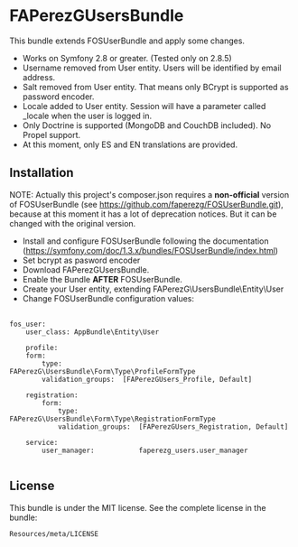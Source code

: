 FAPerezGUsersBundle
=============

This bundle extends FOSUserBundle and apply some changes.

- Works on Symfony 2.8 or greater. (Tested only on 2.8.5)
- Username removed from User entity. Users will be identified by email address.
- Salt removed from User entity. That means only BCrypt is supported as password encoder.
- Locale added to User entity. Session will have a parameter called _locale when the user is logged in.
- Only Doctrine is supported (MongoDB and CouchDB included). No Propel support.
- At this moment, only ES and EN translations are provided.

Installation
------------

NOTE: Actually this project's composer.json requires a **non-official** version of FOSUserBundle (see https://github.com/faperezg/FOSUserBundle.git), because at this moment it has a lot of deprecation notices. But it can be changed with the original version.

- Install and configure FOSUserBundle following the documentation (https://symfony.com/doc/1.3.x/bundles/FOSUserBundle/index.html)
- Set bcrypt as pasword encoder
- Download FAPerezGUsersBundle.
- Enable the Bundle **AFTER** FOSUserBundle.
- Create your User entity, extending FAPerezG\UsersBundle\Entity\User
- Change FOSUserBundle configuration values:

<pre>
	<code>
fos_user:
    user_class: AppBundle\Entity\User

    profile:
    form:
        type:               FAPerezG\UsersBundle\Form\Type\ProfileFormType
        validation_groups:  [FAPerezGUsers_Profile, Default]

    registration:
        form:
            type:               FAPerezG\UsersBundle\Form\Type\RegistrationFormType
            validation_groups:  [FAPerezGUsers_Registration, Default]

    service:
        user_manager:           faperezg_users.user_manager
	</code>
</pre>

License
-------

This bundle is under the MIT license. See the complete license in the bundle:

    Resources/meta/LICENSE